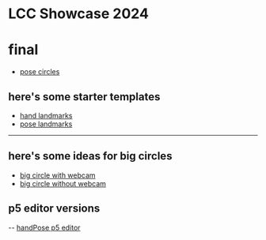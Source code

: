 # LCC Showcase 2024

# final

- [pose circles](pose-circles)

## here's some starter templates

- [hand landmarks](handLandmarks)
- [pose landmarks](poseLandmarks)

<hr>

## here's some ideas for big circles

- [big circle with webcam](big-circle-webcam)
- [big circle without webcam](big-circle)

## p5 editor versions

-- [handPose p5 editor](https://editor.p5js.org/amcc/sketches/nr7biFvXX)
